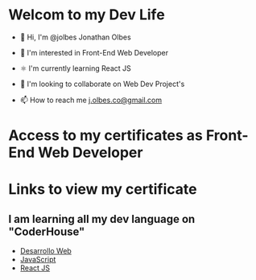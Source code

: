 <h1>Welcom to my Dev Life</h1>

- 👋 Hi, I'm @jolbes Jonathan Olbes

- 👀 I'm interested in Front-End Web Developer

- ⚛  I'm currently learning React JS 

- 💞️ I'm looking to collaborate on Web Dev Project's

- 📫 How to reach me j.olbes.co@gmail.com


# Access to my certificates as Front-End Web Developer
<h1>Links to view my certificate</h1>

<h2>I am learning all my dev language on "CoderHouse"  </h2>

<ul>
    <li><a href='https://www.coderhouse.com.co/certificados/6205c14a8856d8002860a818'>Desarrollo Web</a></li>
    <li><a href='https://www.coderhouse.com.co/certificados/62630c2816a4110019d6c883'>JavaScript</a></li>
    <li><a href='https://www.coderhouse.com.co/certificados/62d54a5c800bc30024f66530'>React JS</a></li>
</ul>


<!---
jolbes/jolbes is a ✨ special ✨ repository because its `README.md` (this file) appears on your GitHub profile.
You can click the Preview link to take a look at your changes.
--->
